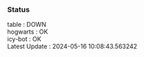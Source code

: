 ### Status


table : DOWN  
hogwarts : OK  
icy-bot : OK  
Latest Update : 2024-05-16 10:08:43.563242
